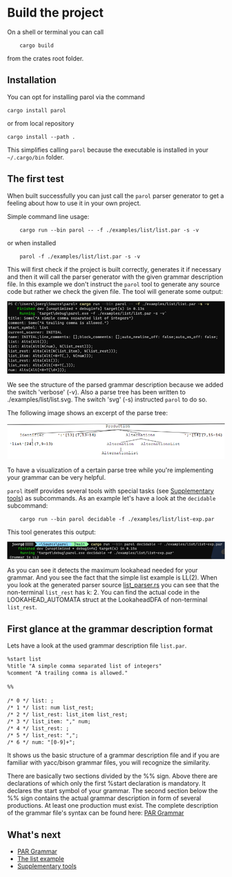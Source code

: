 # Build the project

On a shell or terminal you can call

```shell
    cargo build
```

from the crates root folder.

## Installation

You can opt for installing parol via the command

```shell
cargo install parol
```

or from local repository

```shell
cargo install --path .
```

This simplifies calling `parol` because the executable is installed in your `~/.cargo/bin` folder.

## The first test

When built successfully you can just call the `parol` parser generator to get a feeling about how to use it in your own project.

Simple command line usage:

```shell
    cargo run --bin parol -- -f ./examples/list/list.par -s -v
```

or when installed

```shell
    parol -f ./examples/list/list.par -s -v
```

This will first check if the project is built correctly, generates it if necessary and then it will call the parser generator with the given grammar description file.
In this example we don't instruct the `parol` tool to generate any source code but rather we check the given file.
The tool will generate some output:

![firstTry](./images/firstTry.png)

We see the structure of the parsed grammar description because we added the switch 'verbose' (-v). Also a parse tree has been written to ./examples/list/list.svg. The switch 'svg' (-s) instructed `parol` to do so.

The following image shows an excerpt of the parse tree:

![list.png](./images/list.png)

To have a visualization of a certain parse tree while you're implementing your grammar can be very helpful.

`parol` itself provides several tools with special tasks (see [Supplementary tools](./Tools.md)) as subcommands. As an example let's have a look at the `decidable` subcommand:

```shell
    cargo run --bin parol decidable -f ./examples/list/list-exp.par
```

This tool generates this output:

![decidable](./images/decidable.png)

As you can see it detects the maximum lookahead needed for your grammar. And you see the fact that the simple list example is LL(2). When you look at the generated parser source [list_parser.rs](../examples/list/list_parser.rs) you can see that the non-terminal `list_rest` has k: 2. You can find the actual code in the LOOKAHEAD_AUTOMATA struct at the LookaheadDFA of non-terminal `list_rest`.

## First glance at the grammar description format

Lets have a look at the used grammar description file `list.par`.

```ebnf
%start list
%title "A simple comma separated list of integers"
%comment "A trailing comma is allowed."

%%

/* 0 */ list: ;
/* 1 */ list: num list_rest;
/* 2 */ list_rest: list_item list_rest;
/* 3 */ list_item: "," num;
/* 4 */ list_rest: ;
/* 5 */ list_rest: ",";
/* 6 */ num: "[0-9]+";
```

It shows us the basic structure of a grammar description file and if you are familiar with yacc/bison grammar files, you will recognize the similarity.

There are basically two sections divided by the %% sign. Above there are declarations of which only the first %start declaration is mandatory. It declares the start symbol of your grammar.
The second section below the %% sign contains the actual grammar description in form of several productions. At least one production must exist.
The complete description of the grammar file's syntax can be found here: [PAR Grammar](./ParGrammar.md)

## What's next

* [PAR Grammar](./ParGrammar.md)
* [The list example](./ListExample.md)
* [Supplementary tools](./Tools.md)
